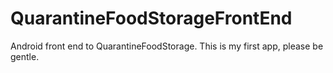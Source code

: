 # QuarantineFoodStorageFrontEnd

Android front end to QuarantineFoodStorage. This is my first app, please be gentle.

